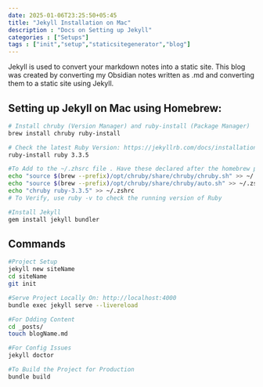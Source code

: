 ```yaml
---
date: 2025-01-06T23:25:50+05:45
title: "Jekyll Installation on Mac"
description : "Docs on Setting up Jekyll"
categories : ["Setups"]
tags : ["init","setup","staticsitegenerator","blog"]
---
```


Jekyll is used to convert your markdown notes into a static site. This blog was created by converting my Obsidian notes written as .md and converting them to a static site using Jekyll.

## Setting up Jekyll on Mac using Homebrew:

```bash
# Install chruby (Version Manager) and ruby-install (Package Manager)
brew install chruby ruby-install

# Check the latest Ruby Version: https://jekyllrb.com/docs/installation/macos/#:~:text=Install%20the-,latest,-stable%20version%20of
ruby-install ruby 3.3.5

#To Add to the ~/.zhsrc file . Have these declared after the homebrew path declaration
echo "source $(brew --prefix)/opt/chruby/share/chruby/chruby.sh" >> ~/.zshrc
echo "source $(brew --prefix)/opt/chruby/share/chruby/auto.sh" >> ~/.zshrc
echo "chruby ruby-3.3.5" >> ~/.zshrc
# To Verify, use ruby -v to check the running version of Ruby

#Install Jekyll
gem install jekyll bundler
```
## Commands

```bash
#Project Setup
jekyll new siteName
cd siteName
git init

#Serve Project Locally On: http://localhost:4000
bundle exec jekyll serve --livereload

#For Ddding Content
cd _posts/
touch blogName.md

#For Config Issues
jekyll doctor

#To Build the Project for Production
bundle build
```